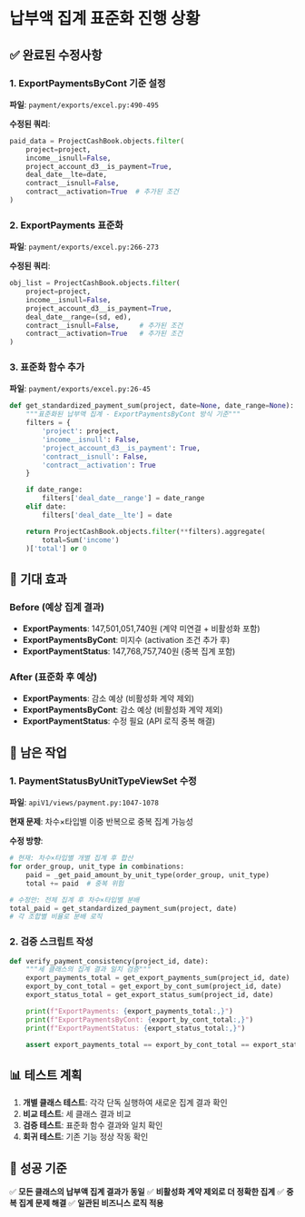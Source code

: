 # 납부액 집계 표준화 진행 상황

## ✅ 완료된 수정사항

### 1. ExportPaymentsByCont 기준 설정
**파일**: `payment/exports/excel.py:490-495`

**수정된 쿼리**:
```python
paid_data = ProjectCashBook.objects.filter(
    project=project,
    income__isnull=False,
    project_account_d3__is_payment=True,
    deal_date__lte=date,
    contract__isnull=False,
    contract__activation=True  # 추가된 조건
)
```

### 2. ExportPayments 표준화
**파일**: `payment/exports/excel.py:266-273`

**수정된 쿼리**:
```python
obj_list = ProjectCashBook.objects.filter(
    project=project,
    income__isnull=False,
    project_account_d3__is_payment=True,
    deal_date__range=(sd, ed),
    contract__isnull=False,     # 추가된 조건
    contract__activation=True   # 추가된 조건
)
```

### 3. 표준화 함수 추가
**파일**: `payment/exports/excel.py:26-45`

```python
def get_standardized_payment_sum(project, date=None, date_range=None):
    """표준화된 납부액 집계 - ExportPaymentsByCont 방식 기준"""
    filters = {
        'project': project,
        'income__isnull': False,
        'project_account_d3__is_payment': True,
        'contract__isnull': False,
        'contract__activation': True
    }

    if date_range:
        filters['deal_date__range'] = date_range
    elif date:
        filters['deal_date__lte'] = date

    return ProjectCashBook.objects.filter(**filters).aggregate(
        total=Sum('income')
    )['total'] or 0
```

## 🎯 기대 효과

### Before (예상 집계 결과)
- **ExportPayments**: 147,501,051,740원 (계약 미연결 + 비활성화 포함)
- **ExportPaymentsByCont**: 미지수 (activation 조건 추가 후)
- **ExportPaymentStatus**: 147,768,757,740원 (중복 집계 포함)

### After (표준화 후 예상)
- **ExportPayments**: 감소 예상 (비활성화 계약 제외)
- **ExportPaymentsByCont**: 감소 예상 (비활성화 계약 제외)
- **ExportPaymentStatus**: 수정 필요 (API 로직 중복 해결)

## 🔄 남은 작업

### 1. PaymentStatusByUnitTypeViewSet 수정
**파일**: `apiV1/views/payment.py:1047-1078`

**현재 문제**: 차수×타입별 이중 반복으로 중복 집계 가능성

**수정 방향**:
```python
# 현재: 차수×타입별 개별 집계 후 합산
for order_group, unit_type in combinations:
    paid = _get_paid_amount_by_unit_type(order_group, unit_type)
    total += paid  # 중복 위험

# 수정안: 전체 집계 후 차수×타입별 분배
total_paid = get_standardized_payment_sum(project, date)
# 각 조합별 비율로 분배 로직
```

### 2. 검증 스크립트 작성
```python
def verify_payment_consistency(project_id, date):
    """세 클래스의 집계 결과 일치 검증"""
    export_payments_total = get_export_payments_sum(project_id, date)
    export_by_cont_total = get_export_by_cont_sum(project_id, date)
    export_status_total = get_export_status_sum(project_id, date)

    print(f"ExportPayments: {export_payments_total:,}")
    print(f"ExportPaymentsByCont: {export_by_cont_total:,}")
    print(f"ExportPaymentStatus: {export_status_total:,}")

    assert export_payments_total == export_by_cont_total == export_status_total
```

## 📊 테스트 계획

1. **개별 클래스 테스트**: 각각 단독 실행하여 새로운 집계 결과 확인
2. **비교 테스트**: 세 클래스 결과 비교
3. **검증 테스트**: 표준화 함수 결과와 일치 확인
4. **회귀 테스트**: 기존 기능 정상 작동 확인

## 🎯 성공 기준

✅ **모든 클래스의 납부액 집계 결과가 동일**
✅ **비활성화 계약 제외로 더 정확한 집계**
✅ **중복 집계 문제 해결**
✅ **일관된 비즈니스 로직 적용**